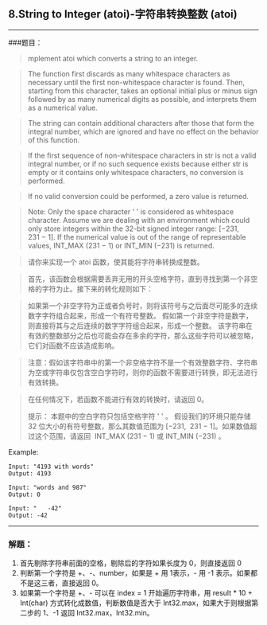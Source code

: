 ## 8.String to Integer (atoi)-字符串转换整数 (atoi)

-------

###题目：

>mplement atoi which converts a string to an integer.

>The function first discards as many whitespace characters as necessary until the first non-whitespace character is found. Then, starting from this character, takes an optional initial plus or minus sign followed by as many numerical digits as possible, and interprets them as a numerical value.

>The string can contain additional characters after those that form the integral number, which are ignored and have no effect on the behavior of this function.

>If the first sequence of non-whitespace characters in str is not a valid integral number, or if no such sequence exists because either str is empty or it contains only whitespace characters, no conversion is performed.

>If no valid conversion could be performed, a zero value is returned.

>Note:
Only the space character ' ' is considered as whitespace character.
Assume we are dealing with an environment which could only store integers within the 32-bit signed integer range: [−231,  231 − 1]. If the numerical value is out of the range of representable values, INT_MAX (231 − 1) or INT_MIN (−231) is returned.

> 请你来实现一个 atoi 函数，使其能将字符串转换成整数。

> 首先，该函数会根据需要丢弃无用的开头空格字符，直到寻找到第一个非空格的字符为止。接下来的转化规则如下：

> 如果第一个非空字符为正或者负号时，则将该符号与之后面尽可能多的连续数字字符组合起来，形成一个有符号整数。
假如第一个非空字符是数字，则直接将其与之后连续的数字字符组合起来，形成一个整数。
该字符串在有效的整数部分之后也可能会存在多余的字符，那么这些字符可以被忽略，它们对函数不应该造成影响。

> 注意：假如该字符串中的第一个非空格字符不是一个有效整数字符、字符串为空或字符串仅包含空白字符时，则你的函数不需要进行转换，即无法进行有效转换。

> 在任何情况下，若函数不能进行有效的转换时，请返回 0。
> 
> 提示：
> 本题中的空白字符只包括空格字符 ' ' 。
假设我们的环境只能存储 32 位大小的有符号整数，那么其数值范围为 [−231,  231 − 1]。如果数值超过这个范围，请返回  INT_MAX (231 − 1) 或 INT_MIN (−231) 。

Example:
```
Input: "4193 with words"
Output: 4193

Input: "words and 987"
Output: 0

Input: "   -42"
Output: -42
```
-------

### 解题：

1. 首先剔除字符串前面的空格，剔除后的字符如果长度为 0，则直接返回 0
2. 判断第一个字符是 +、-、number，如果是 + 用 1表示，- 用 -1 表示。如果都不是这三者，直接返回 0。
3. 如果第一个字符是 +、- 可以在 index = 1 开始遍历字符串，用 result * 10 + Int(char) 方式转化成数值，判断数值是否大于 Int32.max，如果大于则根据第二步的 1、-1 返回 Int32.max，Int32.min。
